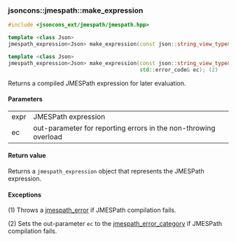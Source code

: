 ### jsoncons::jmespath::make_expression

```c++
#include <jsoncons_ext/jmespath/jmespath.hpp>

template <class Json>
jmespath_expression<Json> make_expression(const json::string_view_type& expr); (1)

template <class Json>
jmespath_expression<Json> make_expression(const json::string_view_type& expr,
                                          std::error_code& ec); (2)
```

Returns a compiled JMESPath expression for later evaluation.

#### Parameters

<table>
  <tr>
    <td>expr</td>
    <td>JMESPath expression</td> 
  </tr>
  <tr>
    <td>ec</td>
    <td>out-parameter for reporting errors in the non-throwing overload</td> 
  </tr>
</table>

#### Return value

Returns a `jmespath_expression` object that represents the JMESPath expression.

#### Exceptions

(1) Throws a [jmespath_error](jmespath_error.md) if JMESPath compilation fails.

(2) Sets the out-parameter `ec` to the [jmespath_error_category](jmespath_errc.md) if JMESPath compilation fails. 

